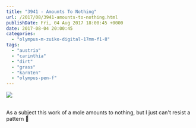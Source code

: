 ```yaml
---
title: "3941 - Amounts To Nothing"
url: /2017/08/3941-amounts-to-nothing.html
publishDate: Fri, 04 Aug 2017 18:00:45 +0000
date: 2017-08-04 20:00:45
categories: 
  - "olympus-m-zuiko-digital-17mm-f1-8"
tags: 
  - "austria"
  - "carinthia"
  - "dirt"
  - "grass"
  - "karnten"
  - "olympus-pen-f"
---
```

<div class="container">
<div class="center"><a target="_blank" href="https://d25zfm9zpd7gm5.cloudfront.net/1200x1200/2016/20161201_155159_lr.jpg"><img class="webfeedsFeaturedVisual" src="https://d25zfm9zpd7gm5.cloudfront.net/0600x0600/2016/20161201_155159_lr.jpg" /></a></div>
</div>
<br />

As a subject this work of a mole amounts to nothing, but I just can't resist a pattern 🙂
